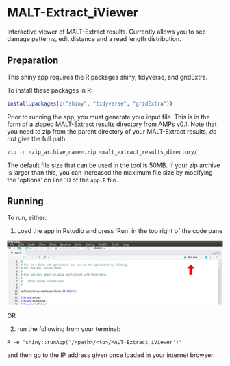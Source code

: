 # MALT-Extract_iViewer

Interactive viewer of MALT-Extract results. Currently allows you to see damage patterns, edit distance and a read length distribution.

## Preparation
This shiny app requires the R packages shiny, tidyverse, and gridExtra.

To install these packages in R:

```R
install.packages(c("shiny", "tidyverse", "gridExtra"))
```

Prior to running the app, you must generate your input file. This is in the form of a zipped MALT-Extract results directory from AMPs v0.1. Note that you need to zip from the parent directory of your MALT-Extract results, _do not_ give the full path.

```bash
zip -r <zip_archive_name>.zip <malt_extract_results_directory/
```

The default file size that can be used in the tool is 50MB. If your zip archive is larger than this, you can increased the maximum file size by modifying the 'options' on line 10 of the `app.R` file.

## Running

To run, either:

1) Load the app in Rstudio and press 'Run' in the top right of the code pane

![How to run in Rstudio](images/01-rstudio_instructions.png)

OR

2) run the following from your terminal:

```
R -e "shiny::runApp('/<path>/<to>/MALT-Extract_iViewer')"
```

and then go to the IP address given once loaded in your internet browser.